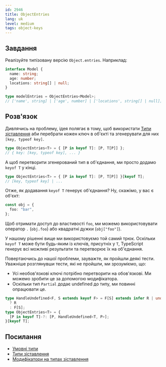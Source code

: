 ```yaml
---
id: 2946
title: ObjectEntries
lang: uk
level: medium
tags: object-keys
---
```


## Завдання

Реалізуйте типізовану версію `Object.entries`. Наприклад:

```ts
interface Model {
  name: string;
  age: number;
  locations: string[] | null;
}

type modelEntries = ObjectEntries<Model>;
// ['name', string] | ['age', number] | ['locations', string[] | null];
```

## Розв'язок

Дивлячись на проблему, ідея полягає в тому, щоб використати
[Типи зіставлення](https://www.typescriptlang.org/docs/handbook/2/mapped-types.html)
аби перебрати кожен ключ в об'єкті та згенерувати для них `[key, typeof key]`.

```ts
type ObjectEntries<T> = { [P in keyof T]: [P, T[P]] };
// { key: [key, typeof key], ... }
```

А щоб перетворити згенерований тип в об'єднання, ми просто додамо `keyof T` у
кінці.

```ts
type ObjectEntries<T> = { [P in keyof T]: [P, T[P]] }[keyof T];
// [key, typeof key] | ...
```

Отже, як додавання `keyof T` генерує об'єднання? Ну, скажімо, у вас є об'єкт:

```ts
const obj = {
  foo: "bar",
};
```

Щоб отримати доступ до властивості `foo`, ми можемо використовувати оператор `.`
(`obj.foo`) або квадратні дужки (`obj["foo"]`).

У нашому рішенні вище ми використовуємо той самий трюк. Оскільки `keyof T` може
бути будь-яким із ключів, присутніх у `T`, TypeScript генерує всі можливі
результати та перетворює їх на об'єднання.

Повертаючись до нашої проблеми, зауважте, як пройшли деякі тести. Уважніше
розглянувши тести, які не пройшли, ми зрозуміємо, що:

- Усі необов'язкові ключі потрібно перетворити на обов'язкові. Ми можемо зробити
  це за допомогою модифікатора.
- Оскільки тип `Partial` додає undefined до типу, ми повинні опрацювати це.

```ts
type HandleUndefined<F, S extends keyof F> = F[S] extends infer R | undefined
  ? R
  : F[S];
type ObjectEntries<T> = {
  [P in keyof T]-?: [P, HandleUndefined<T, P>];
}[keyof T];
```

## Посилання

- [Умовні типи](https://www.typescriptlang.org/docs/handbook/2/conditional-types.html)
- [Типи зіставлення](https://www.typescriptlang.org/docs/handbook/2/mapped-types.html)
- [Модифікатори на типах зіставлення](https://www.typescriptlang.org/docs/handbook/2/mapped-types.html#mapping-modifiers)
